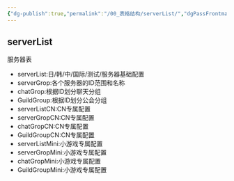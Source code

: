 ```yaml
---
{"dg-publish":true,"permalink":"/00_表格结构/serverList/","dgPassFrontmatter":true}
---
```


## serverList
服务器表
+ serverList:日/韩/中/国际/测试/服务器基础配置
+ serverGrop:各个服务器的ID范围和名称
+ chatGrop:根据ID划分聊天分组
+ GuildGroup:根据ID划分公会分组
+ serverListCN:CN专属配置
+ serverGropCN:CN专属配置
+ chatGropCN:CN专属配置
+ GuildGroupCN:CN专属配置
+ serverListMini:小游戏专属配置
+ serverGropMini:小游戏专属配置
+ chatGropMini:小游戏专属配置
+ GuildGroupMini:小游戏专属配置